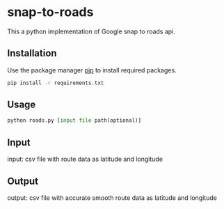 # snap-to-roads

This a python implementation of Google snap to roads api.

## Installation

Use the package manager [pip](https://pip.pypa.io/en/stable/) to install required packages.

```bash
pip install -r requirements.txt
```

## Usage

```python
python roads.py [input file path(optional)]
```

## Input  
input: csv file with route data as latitude and longitude
## Output  
output: csv file with accurate smooth route data as latitude and longitude
